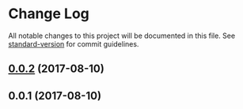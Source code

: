 # Change Log

All notable changes to this project will be documented in this file.
See [standard-version](https://github.com/conventional-changelog/standard-version) for commit guidelines.

<a name="0.0.2"></a>
## [0.0.2](https://github.com/strvcom/atlas.js/compare/@atlas.js/errors@0.0.1...@atlas.js/errors@0.0.2) (2017-08-10)




<a name="0.0.1"></a>
## 0.0.1 (2017-08-10)
